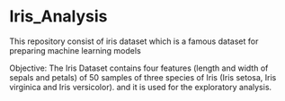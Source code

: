 # Iris_Analysis
This repository consist of iris dataset which is a famous dataset for preparing machine learning models

Objective:
The Iris Dataset contains four features (length and width of sepals and petals) of 50 samples of three species of Iris (Iris setosa, Iris virginica and Iris versicolor).
and it is used for the exploratory analysis.
